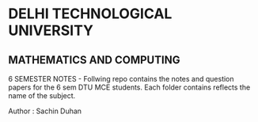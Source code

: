 # DELHI TECHNOLOGICAL UNIVERSITY 
## MATHEMATICS AND COMPUTING

6 SEMESTER NOTES - Follwing repo contains the notes and question papers for the 6 sem DTU MCE students. Each folder contains reflects the name of the subject.


Author : Sachin Duhan